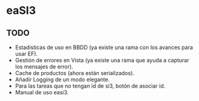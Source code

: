 # eaSI3

## TODO
* Estadísticas de uso en BBDD (ya existe una rama con los avances para usar EF).
* Gestión de errores en Vista (ya existe una rama que ayuda a capturar los mensajes de error).
* Cache de productos (ahora están serializados).
* Añadir Logging de un modo elegante.
* Para las tareas que no tengan id de si3, botón de asociar id.
* Manual de uso easi3.